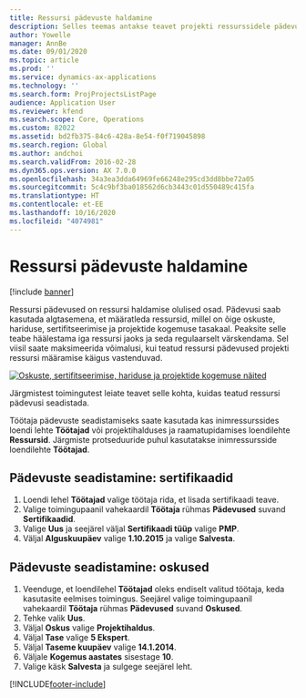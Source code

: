 ```yaml
---
title: Ressursi pädevuste haldamine
description: Selles teemas antakse teavet projekti ressurssidele pädevuste seadistamise kohta.
author: Yowelle
manager: AnnBe
ms.date: 09/01/2020
ms.topic: article
ms.prod: ''
ms.service: dynamics-ax-applications
ms.technology: ''
ms.search.form: ProjProjectsListPage
audience: Application User
ms.reviewer: kfend
ms.search.scope: Core, Operations
ms.custom: 82022
ms.assetid: bd2fb375-84c6-428a-8e54-f0f719045898
ms.search.region: Global
ms.author: andchoi
ms.search.validFrom: 2016-02-28
ms.dyn365.ops.version: AX 7.0.0
ms.openlocfilehash: 34a3ea3dda64969fe66248e295cd3dd8bbe72a05
ms.sourcegitcommit: 5c4c9bf3ba018562d6cb3443c01d550489c415fa
ms.translationtype: HT
ms.contentlocale: et-EE
ms.lasthandoff: 10/16/2020
ms.locfileid: "4074981"
---
```

# <a name="manage-resource-competencies"></a>Ressursi pädevuste haldamine

[!include [banner](../includes/banner.md)]

Ressursi pädevused on ressursi haldamise olulised osad. Pädevusi saab kasutada algtasemena, et määratleda ressursid, millel on õige oskuste, hariduse, sertifitseerimise ja projektide kogemuse tasakaal. Peaksite selle teabe häälestama iga ressursi jaoks ja seda regulaarselt värskendama. Sel viisil saate maksimeerida võimalusi, kui teatud ressursi pädevused projekti ressursi määramise käigus vastenduvad.

[![Oskuste, sertifitseerimise, hariduse ja projektide kogemuse näited](./media/projectresourcing06-1024x383.jpg)](./media/projectresourcing06.jpg)

Järgmistest toimingutest leiate teavet selle kohta, kuidas teatud ressursi pädevusi seadistada.

Töötaja pädevuste seadistamiseks saate kasutada kas inimressurssides loendi lehte **Töötajad** või projektihalduses ja raamatupidamises loendilehte **Ressursid**. Järgmiste protseduuride puhul kasutatakse inimressursside loendilehte **Töötajad**.

## <a name="set-up-competencies-certificates"></a>Pädevuste seadistamine: sertifikaadid

1. Loendi lehel **Töötajad** valige töötaja rida, et lisada sertifikaadi teave.
2. Valige toimingupaanil vahekaardil **Töötaja** rühmas **Pädevused** suvand **Sertifikaadid**.
3. Valige **Uus** ja seejärel väljal **Sertifikaadi tüüp** valige **PMP**.
4. Väljal **Alguskuupäev** valige **1.10.2015** ja valige **Salvesta**.

## <a name="set-up-competencies-skills"></a>Pädevuste seadistamine: oskused

1. Veenduge, et loendilehel **Töötajad** oleks endiselt valitud töötaja, keda kasutasite eelmises toimingus. Seejärel valige toimingupaanil vahekaardil **Töötaja** rühmas **Pädevused** suvand **Oskused**.
2. Tehke valik **Uus**.
3. Väljal **Oskus** valige **Projektihaldus**.
4. Väljal **Tase** valige **5 Ekspert**.
5. Väljal **Taseme kuupäev** valige **14.1.2014**.
6. Väljale **Kogemus aastates** sisestage **10**.
7. Valige käsk **Salvesta** ja sulgege seejärel leht.


[!INCLUDE[footer-include](../includes/footer-banner.md)]